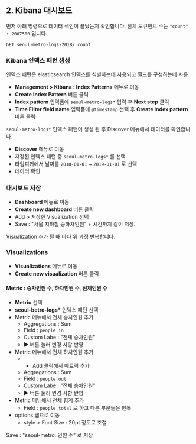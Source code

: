 
## 2. Kibana 대시보드


먼저 아래 명령으로 데이터 색인이 끝났는지 확인합니다. 전체 도큐먼트 수는  `"count" : 2007500` 입니다.

```
GET seoul-metro-logs-2018/_count
```

### Kibana 인덱스 패턴 생성

인덱스 패턴은 elasticsearch 인덱스를 식별하는데 사용되고 필드를 구성하는데 사용

- **Management > Kibana : Index Patterns** 메뉴로 이동
- **Create Index Pattern** 버튼 클릭
- **Index pattern** 입력폼에 `seoul-metro-logs*` 입력 후 **Next step** 클릭
- **Time Filter field name** 입력폼에 `@timestamp` 선택 후 **Create index pattern** 버튼 클릭

`seoul-metro-logs*` 인덱스 패턴이 생성 된 후 Discover 메뉴에서 데이터를 확인합니다.

- **Discover** 메뉴로 이동
- 저장된 인덱스 패턴 중 `seoul-metro-logs*` 를 선택
- 타임피커에서 날짜를 `2018-01-01` ~ `2019-01-01` 로 선택
- 데이터 확인

### 대시보드 저장

- **Dashboard** 메뉴로 이동
- **Create new dashboard** 버튼 클릭
- Add > 저장한 Visualization 선택
- Save : "서울 지하철 승하차인원" + 시간까지 같이 저장.

Visualization 추가 될 때 마다 위 과정 반복합니다.

### Visualizations

- **Visualizations** 메뉴로 이동
- **Create new visualization** 버튼 클릭

#### Metric : 승차인원 수, 하차인원 수, 전체인원 수

- **Metric** 선택
- **seoul-betro-logs\*** 인덱스 패턴 선택
- Metric 메뉴에서 전체 승차인원 추가
  - Aggregations : Sum
  - Field : `people.in`
  - Custom Labe : "전체 승차인원"
  - ▶️ 버튼 눌러 변경 사항 반영
- Metric 메뉴에서 전체 하차인원 추가
  - + Add 클릭해서 메트릭 추가
  - Aggregations : Sum
  - Field : `people.out`
  - Custom Labe : "전체 승차인원"
  - ▶️ 버튼 눌러 변경 사항 반영
- Metric 메뉴에서 전체 힘계 추가
  - Field : `people.total` 로 하고 다른 부분들은 반복
- options 탭으로 이동
  - style > Font Size : 20pt 정도로 조절

Save : "seoul-metro: 인원 수" 로 저장






